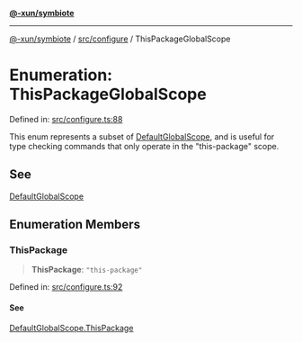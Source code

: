 [**@-xun/symbiote**](../../../README.md)

***

[@-xun/symbiote](../../../README.md) / [src/configure](../README.md) / ThisPackageGlobalScope

# Enumeration: ThisPackageGlobalScope

Defined in: [src/configure.ts:88](https://github.com/Xunnamius/symbiote/blob/150bd8f520450f76cdfe81296a884f439e925685/src/configure.ts#L88)

This enum represents a subset of [DefaultGlobalScope](DefaultGlobalScope.md), and is useful for type
checking commands that only operate in the "this-package" scope.

## See

[DefaultGlobalScope](DefaultGlobalScope.md)

## Enumeration Members

### ThisPackage

> **ThisPackage**: `"this-package"`

Defined in: [src/configure.ts:92](https://github.com/Xunnamius/symbiote/blob/150bd8f520450f76cdfe81296a884f439e925685/src/configure.ts#L92)

#### See

[DefaultGlobalScope.ThisPackage](DefaultGlobalScope.md#thispackage)

